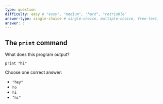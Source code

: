 ```yaml
---
type: question
difficulty: easy # "easy", "medium", "hard", "retriable"
answer-type: single-choice # single-choice, multiple-choice, free-text, multiple-free-texts, program
answer: c
---
```


## The `print` command

What does this program output?

```evy
print "hi"
```

Choose one correct answer:

- `"hey"`
- `ho`
- `hi`
- `"hi"`
